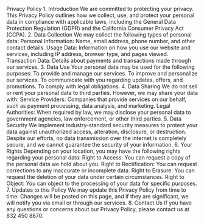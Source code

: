 Privacy Policy
                                                1. Introduction
We are committed to protecting your privacy. This Privacy Policy outlines how we collect, use, and protect your personal data in compliance with applicable laws, including the General Data Protection Regulation (GDPR) and the California Consumer Privacy Act (CCPA).
                                              2. Data Collection
We may collect the following types of personal data:
Personal Information: Name, email address, phone number, and other contact details.
Usage Data: Information on how you use our website and services, including IP address, browser type, and pages viewed.
Transaction Data: Details about payments and transactions made through our services.
                                                  3. Data Use
Your personal data may be used for the following purposes:
To provide and manage our services.
To improve and personalize our services.
To communicate with you regarding updates, offers, and promotions.
To comply with legal obligations.
                                              4. Data Sharing
We do not sell or rent your personal data to third parties. However, we may share your data with:
Service Providers: Companies that provide services on our behalf, such as payment processing, data analysis, and marketing.
Legal Authorities: When required by law, we may disclose your personal data to government agencies, law enforcement, or other third parties.
                                           5. Data Security
We implement industry-standard security measures to protect your data against unauthorized access, alteration, disclosure, or destruction. Despite our efforts, no data transmission over the internet is completely secure, and we cannot guarantee the security of your information.
                                             6. Your Rights
Depending on your location, you may have the following rights regarding your personal data:
Right to Access: You can request a copy of the personal data we hold about you.
Right to Rectification: You can request corrections to any inaccurate or incomplete data.
Right to Erasure: You can request the deletion of your data under certain circumstances.
Right to Object: You can object to the processing of your data for specific purposes.
                                       7. Updates to this Policy
We may update this Privacy Policy from time to time. Changes will be posted on this page, and if they are significant, we will notify you via email or through our services.
                                         8. Contact Us
If you have any questions or concerns about our Privacy Policy, please contact us at 832 450 8870.
